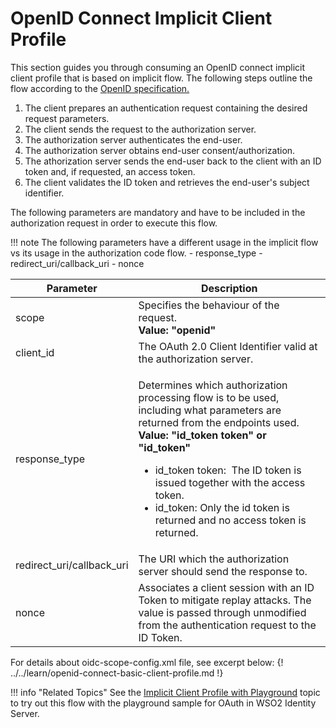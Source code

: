 # OpenID Connect Implicit Client Profile

This section guides you through consuming an OpenID connect implicit
client profile that is based on implicit flow. The following steps
outline the flow according to the [OpenID
specification.](http://openid.net/specs/openid-connect-core-1_0.html#CodeFlowAuth)

1.  The client prepares an authentication request containing the desired
    request parameters.
2.  The client sends the request to the authorization server.
3.  The authorization server authenticates the end-user.
4.  The authorization server obtains end-user consent/authorization.
5.  The athorization server sends the end-user back to the client with
    an ID token and, if requested, an access token.
6.  The client validates the ID token and retrieves the end-user's
    subject identifier.

The following parameters are mandatory and have to be included in the
authorization request in order to execute this flow.

!!! note
    The following parameters have a different usage in the
    implicit flow vs its usage in the authorization code flow.
    -   response\_type
    -   redirect\_uri/callback\_uri
    -   nonce 

<table>
<thead>
<tr class="header">
<th><div>
Parameter
</div></th>
<th><div>
Description
</div></th>
</tr>
</thead>
<tbody>
<tr class="odd">
<td>scope</td>
<td>Specifies the behaviour of the request.<br />
<strong>Value: "openid"</strong></td>
</tr>
<tr class="even">
<td>client_id</td>
<td>The OAuth 2.0 Client Identifier valid at the authorization server.</td>
</tr>
<tr class="odd">
<td>response_type</td>
<td><p>Determines which authorization processing flow is to be used, including what parameters are returned from the endpoints used.<br />
<strong>Value:</strong> <strong>"id_token token" or "id_token"</strong></p>
<ul>
<li>id_token token:  The ID token is issued together with the access token.</li>
<li>id_token: Only the id token is returned and no access token is returned.</li>
</ul></td>
</tr>
<tr class="even">
<td>redirect_uri/callback_uri</td>
<td>The URI which the authorization server should send the response to.</td>
</tr>
<tr class="odd">
<td>nonce</td>
<td>Associates a client session with an ID Token to mitigate replay attacks. The value is passed through unmodified from the authentication request to the ID Token.</td>
</tr>
</tbody>
</table>

For details about oidc-scope-config.xml file, see excerpt below:
{! ../../learn/openid-connect-basic-client-profile.md !}

!!! info "Related Topics"
    See the [Implicit Client Profile with
    Playground](../../learn/implicit-client-profile-with-playground) topic to try
    out this flow with the playground sample for OAuth in WSO2 Identity
    Server.
